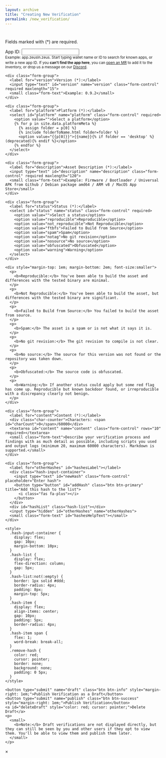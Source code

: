 ```yaml
---
layout: archive
title: "Creating New Verification"
permalink: /new_verification/
---
```


<link rel="stylesheet" href="{{ base_path }}/assets/css/verifications.css">

<script type="text/javascript" src="{{'/dist/verifications.bundle.min.js' | relative_url }}"></script>

<div class="form-container">
  <div class="info-message"></div>

  <div id="previousAttestations" style="margin-bottom: 3em;"></div>

  <div>
    <p>Fields marked with (*) are required.</p>
  </div>

  <form id="attestationForm" onsubmit="handleSubmit(event)">
    <div class="form-group">
      <label for="appId">App ID:</label>
      <input type="text" id="appId" name="appId" class="form-control" autocomplete="off" maxlength="50">
      <div id="appIdSuggestions" class="suggestions-container"></div>
      <small class="form-text">Example: app.zeusln.zeus. Start typing wallet name or ID to search for known apps, or write a new app ID.</small>
      <small class="form-text" style="margin-bottom: 1em;">If you <b>can't find the app here</b>, you can <a href="https://gitlab.com/walletscrutiny/walletScrutinyCom/-/wikis/How-to-Contribute-to-WalletScrutiny#add-products" target="_blank">open an MR</a> to add it to the inventory, or drop us a message on our <a href="https://discord.com/channels/1011450447392940082/1012176837486596106" target="_blank">Discord</a>.</small>
    </div>

    <div class="form-group">
      <label for="version">Version (*):</label>
      <input type="text" id="version" name="version" class="form-control" required maxlength="15">
      <small class="form-text">Example: 0.9.2</small>
    </div>

    <div class="form-group">
      <label for="platform">Platform (*):</label>
      <select id="platform" name="platform" class="form-control" required>
        <option value="">Select a platform</option>
        {% for p in site.data.platformMeta %}
          {% assign folder = p[0] %}
          {% include folderToName.html folder=folder %}
          <option value="{{p[0]}}">{{name}}{% if folder == 'desktop' %} (deprecated){% endif %}</option>
        {% endfor %} 
      </select>
    </div>

    <div class="form-group">
      <label for="description">Asset Description (*):</label>
      <input type="text" id="description" name="description" class="form-control" required maxlength="120">
      <small class="form-text">Example: Firmware / Bootloader / Universal APK from Github / Debian package amd64 / ARM v8 / MacOS App Store</small>
    </div>

    <div class="form-group">
      <label for="status">Status (*):</label>
      <select id="status" name="status" class="form-control" required>
        <option value="">Select a status</option>
        <option value="reproducible">Reproducible</option>
        <option value="not_reproducible">Not Reproducible</option>
        <option value="ftbfs">Failed to Build from Source</option>
        <option value="spam">Spam</option>
        <option value="notag">No git revision</option>
        <option value="nosource">No source</option>
        <option value="obfuscated">Obfuscated</option>
        <option value="warning">Warning</option>
      </select>
    </div>

    <div style="margin-top: 1em; margin-bottom: 2em; font-size:smaller">
      <p>
        <b>Reproducible:</b> You've been able to build the asset and differences with the tested binary are minimal.
      </p>
      <p>
        <b>Not Reproducible:</b> You've been able to build the asset, but differences with the tested binary are significant.
      </p>
      <p>
        <b>Failed to Build from Source:</b> You failed to build the asset from source.
      </p>
      <p>
        <b>Spam:</b> The asset is a spam or is not what it says it is.
      </p>
      <p>
        <b>No git revision:</b> The git revision to compile is not clear.
      </p>
      <p>
        <b>No source:</b> The source for this version was not found or the repository was taken down.
      </p>
      <p>
        <b>Obfuscated:</b> The source code is obfuscated.
      </p>
      <p>
        <b>Warning:</b> If another status could apply but some red flag has come up. Reproducible but known backdoor found, or irreproducible with a discrepancy clearly not benign.
      </p>
    </div>

    <div class="form-group">
      <label for="content">Content (*):</label>
      <div class="char-counter">Characters: <span id="charCount">0</span>/60000</div>
      <textarea id="content" name="content" class="form-control" rows="10" required></textarea>
      <small class="form-text">Describe your verification process and findings with as much detail as possible, including scripts you used and output logs (minimum 20, maximum 60000 characters). Markdown is supported.</small>
    </div>

    <div class="form-group">
      <label for="otherHashes" id="hashesLabel"></label>
      <div class="hash-input-container">
        <input type="text" id="newHash" class="form-control" placeholder="Enter hash">
        <button type="button" id="addHash" class="btn btn-primary" title="Add this hash to the list">
          <i class="fas fa-plus"></i>
        </button>
      </div>
      <div id="hashList" class="hash-list"></div>
      <input type="hidden" id="otherHashes" name="otherHashes">
      <small class="form-text" id="hashesHelpText"></small>
    </div>

    <style>
      .hash-input-container {
        display: flex;
        gap: 10px;
        margin-bottom: 10px;
      }
      .hash-list {
        display: flex;
        flex-direction: column;
        gap: 5px;
      }
      .hash-list:not(:empty) {
        border: 1px solid #ddd;
        border-radius: 4px;
        padding: 8px;
        margin-top: 5px;
      }
      .hash-item {
        display: flex;
        align-items: center;
        gap: 10px;
        padding: 5px;
        border-radius: 4px;
      }
      .hash-item span {
        flex: 1;
        word-break: break-all;
      }
      .remove-hash {
        color: red;
        cursor: pointer;
        border: none;
        background: none;
        padding: 0 5px;
      }
    </style>

    <button type="submit" name="draft" class="btn btn-info" style="margin-right: 1em;">Publish Verification as a Draft</button>
    <button type="submit" name="publish" class="btn btn-success" style="margin-right: 1em;">Publish Verification</button>
    <a id="deleteDraft" style="color: red; cursor: pointer;">Delete Draft</a>
    <p>
      <small>
        <b>Note:</b> Draft verifications are not displayed directly, but they can still be seen by you and other users if they opt to view them. You'll be able to view them and publish them later.
      </small>
    </p>
  </form>
</div>

<div id="verificationModal">
  <span id="closeModal">&times;</span>
  <div id="verificationContent"></div>
</div>

<script>
let hashes = [];
let hashList, otherHashesInput, hashInput;

function updateHiddenInput() {
  if (otherHashesInput) {
    otherHashesInput.value = hashes.join(',');
  }
}

function addHash(hash) {
  if (!hash) return;
  if (hashes.includes(hash)) {
    showToast('This hash is already in the list', 'error');
    return;
  }
  
  if (!hashList) {
    hashList = document.getElementById('hashList');
  }
  
  const hashItem = document.createElement('div');
  hashItem.className = 'hash-item';
  hashItem.innerHTML = `
    <span>${hash}</span>
    <button type="button" class="remove-hash" title="Remove this hash from the list">
      <i class="fas fa-minus"></i>
    </button>
  `;

  hashItem.querySelector('.remove-hash').addEventListener('click', () => {
    hashes = hashes.filter(h => h !== hash);
    hashItem.remove();
    updateHiddenInput();
  });

  hashList.appendChild(hashItem);
  hashes.push(hash);
  updateHiddenInput();
  if (hashInput) {
    hashInput.value = '';
  }
} 

function validateForm() {
  const content = document.getElementById('content').value.trim();

  if (content.length < 20) {
    showToast('Content must be at least 20 characters long', 'error');
    return false;
  }
  if (content.length > 60000) {
    showToast('Content cannot exceed 60000 characters', 'error');
    return false;
  }

  return true;
}

async function loadUrlParamsAndGetAssetInfo() {
  const showError = (message) => {
    document.querySelector('.form-container').style.display = 'none';
    
    const errorDiv = document.createElement('div');
    errorDiv.className = 'error-message';
    errorDiv.innerHTML = `
      <p>${message}</p>
      <p><a href="/assets/" class="btn btn-info">Return to assets page</a></p>
    `;
    
    document.querySelector('.form-container').insertAdjacentElement('beforebegin', errorDiv);
  };

  if (!await userHasBrowserExtension()) {
    showError('A Nostr browser extension is required to create verifications.');
    return;
  }

  try {
    await nostrConnect();
  } catch (e) {
    console.error("Failed to connect to Nostr", e);
    showToast('It was impossible to connect to Nostr. Please check your browser extension and try again.', 'error');
    return;
  }

  const urlParams = new URLSearchParams(window.location.search);
  const draftVerificationEventId = urlParams.get('draftVerificationEventId');
  const action = urlParams.get('action');

  if (draftVerificationEventId && action) {
    const draftButton = document.querySelector('button[name="draft"]');
    if (draftButton) {
      draftButton.textContent = 'Save Draft Verification';
    }

    const draftVerificationEvent = await getDraftVerificationEvent(draftVerificationEventId);
    if (draftVerificationEvent) {
      const eventContent = JSON.parse(draftVerificationEvent.content);

      document.getElementById('appId').value = draftVerificationEvent.tags.find(tag => tag[0] === 'i')?.[1] || '';
      document.getElementById('version').value = draftVerificationEvent.tags.find(tag => tag[0] === 'version')?.[1] || '';
      document.getElementById('platform').value = draftVerificationEvent.tags.find(tag => tag[0] === 'platform')?.[1] || '';
      document.getElementById('description').value = eventContent.description || '';
      document.getElementById('status').value = draftVerificationEvent.tags.find(tag => tag[0] === 'status')?.[1] || '';
      document.getElementById('content').value = eventContent.content || '';

      const hashes = draftVerificationEvent.tags?.filter(tag => tag[0] === 'x').map(tag => tag[1]) || [];
      hashes.forEach(hash => addHash(hash));
    } else {
      showToast('Draft verification not found', 'error');
    }
  } else {
    const deleteDraftBtn = document.getElementById('deleteDraft');
    if (deleteDraftBtn) {
      deleteDraftBtn.style.display = 'none';
    }
  }

  if (window.wallets && window.wallets.length > 0) {
    setupAppIdAutocomplete();
  }

  const fields = ['version', 'appId', 'platform'];
  fields.forEach(field => {
    const value = DOMPurify.sanitize(urlParams.get(field), purifyConfig);
    if (value) {
      document.getElementById(field).value = value;
    }
  });

  const sha256 = DOMPurify.sanitize(urlParams.get('sha256'), purifyConfig);

  // Update the hashes label based on whether sha256 is present
  const hashesLabel = document.getElementById('hashesLabel');
  const hashesHelpText = document.getElementById('hashesHelpText');
  if (sha256) {
    hashesLabel.textContent = 'Additional related hashes:';
    hashesHelpText.textContent = 'If you find other related binaries (e.g., APKs within an AAB) that are also reproducible, you can add the hashes of those additional binaries to your verification.';
  } else {
    hashesLabel.textContent = 'Asset hashes*:';
    hashesHelpText.textContent = 'Add the SHA-256 hash(es) of the asset(s) you are verifying. Each hash must be 64 hexadecimal characters.';
  }

  let message = '';

  if (sha256) {
    // Show asset information and previous verifications
    const result = await renderAssetsTable({
      htmlElementId:'previousAttestations',
      sha256: sha256,
      hideConfig: {buttons: true}
    });

    if (!result.hasVerifications) {
      document.getElementById('previousAttestations').style.display = 'none';
    }

    if (result.hasVerifications) {
      message = '<p>You are about to create a verification for a specific asset. Below you can find the asset information and other verifications that were made. Feel free to review them before creating your own.</p>';
    } else {
      message = '<p>Below you can find the asset information. Since there are no previous verifications, you will be the first one to provide feedback about this asset.</p>';
    }
  }

  message += '<p>To create the verification, fill all the fields, describing your verification process and findings with as much detail as possible.</p>';
  const infoMessage = document.querySelector('.info-message');
  infoMessage.innerHTML = message;
}

async function handleSubmit(event) {
  event.preventDefault();
  
  if (!validateForm()) {
    return;
  }

  const submitter = event.submitter;
  const isDraft = submitter.name === 'draft';

  const sha256 = DOMPurify.sanitize(new URLSearchParams(window.location.search).get('sha256'), purifyConfig);
  const assetEventId = DOMPurify.sanitize(new URLSearchParams(window.location.search).get('assetEventId'), purifyConfig);
  const draftVerificationEventId = DOMPurify.sanitize(new URLSearchParams(window.location.search).get('draftVerificationEventId'), purifyConfig);
  const otherHashesValue = document.getElementById('otherHashes').value.trim();

  // Combine sha256 and otherHashes into a single parameter
  let hashes = sha256 ? [sha256] : [];
  if (otherHashesValue) {
    hashes = hashes.concat(otherHashesValue.split(','));
  }

  const formData = {
    hashes: hashes,
    description: document.getElementById('description').value.trim(),
    content: document.getElementById('content').value.trim(),
    appId: document.getElementById('appId').value.trim(),
    version: document.getElementById('version').value.trim(),
    status: document.getElementById('status').value,
    platform: document.getElementById('platform').value,
    assetEventId: assetEventId,
    isDraft: isDraft,
    draftVerificationEventId: draftVerificationEventId
  };

  const spinner = document.getElementById('loadingSpinner');
  spinner.style.display = 'block';

  try {
    await createVerification(formData);
    spinner.style.display = 'none';
    await showToast(isDraft ? 'Draft published successfully!' : 'Verification published successfully!');
    if (!isDraft) {
      window.location.href = '/asset/?sha256=' + sha256;
    }
  } catch (error) {
    spinner.style.display = 'none';
    showToast(error.message, 'error');
  }
}

function updateCharCount() {
  const content = document.getElementById('content').value;
  const charCount = document.getElementById('charCount');
  charCount.textContent = content.length;
}

document.addEventListener('DOMContentLoaded', function() {
  loadUrlParamsAndGetAssetInfo();

  document.getElementById('content').addEventListener('input', updateCharCount);

  // Hash management
  hashInput = document.getElementById('newHash');
  const addHashBtn = document.getElementById('addHash');
  hashList = document.getElementById('hashList');
  otherHashesInput = document.getElementById('otherHashes');

  const deleteDraftBtn = document.getElementById('deleteDraft');
  deleteDraftBtn.addEventListener('click', async function() {
    const urlParams = new URLSearchParams(window.location.search);
    const draftVerificationEventId = urlParams.get('draftVerificationEventId');
    await deleteDraftVerification(draftVerificationEventId, '/assets/');
  });

  addHashBtn.addEventListener('click', () => {
    const hash = hashInput.value.trim();
    if (!hash) {
      showToast('Please enter a hash value', 'error');
      return;
    }
    if (!/^[a-fA-F0-9]{64}$/.test(hash)) {
      showToast('Invalid hash format. Must be 64 hexadecimal characters', 'error');
      return;
    }
    addHash(hash);
  });

  hashInput.addEventListener('keypress', (e) => {
    if (e.key === 'Enter') {
      e.preventDefault();
      addHashBtn.click();
    }
  });
});
</script>